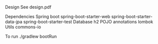 
Design
    See design.pdf

Dependencies
    Spring boot
        spring-boot-starter-web
        spring-boot-starter-data-jpa
        spring-boot-starter-test
	Database
	    h2
	POJO annotations
	    lombok
    Utils
	    commons-io

To run
    ./gradlew bootRun
